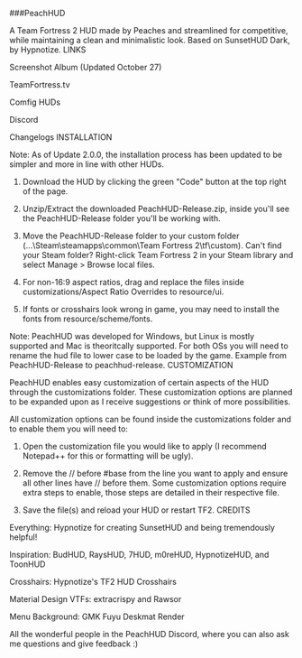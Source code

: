 ###PeachHUD

A Team Fortress 2 HUD made by Peaches and streamlined for competitive, while maintaining a clean and minimalistic look.
Based on SunsetHUD Dark, by Hypnotize.
LINKS

Screenshot Album (Updated October 27)

TeamFortress.tv

Comfig HUDs

Discord

Changelogs
INSTALLATION

Note: As of Update 2.0.0, the installation process has been updated to be simpler and more in line with other HUDs.

1) Download the HUD by clicking the green "Code" button at the top right of the page.

2) Unzip/Extract the downloaded PeachHUD-Release.zip, inside you'll see the PeachHUD-Release folder you'll be working with.

3) Move the PeachHUD-Release folder to your custom folder (...\Steam\steamapps\common\Team Fortress 2\tf\custom).
Can't find your Steam folder? Right-click Team Fortress 2 in your Steam library and select Manage > Browse local files.

4) For non-16:9 aspect ratios, drag and replace the files inside customizations/Aspect Ratio Overrides to resource/ui.

5) If fonts or crosshairs look wrong in game, you may need to install the fonts from resource/scheme/fonts.

Note: PeachHUD was developed for Windows, but Linux is mostly supported and Mac is theoritcally supported. For both OSs you will need to rename the hud file to lower case to be loaded by the game. Example from PeachHUD-Release to peachhud-release.
CUSTOMIZATION

PeachHUD enables easy customization of certain aspects of the HUD through the customizations folder. These customization options are planned to be expanded upon as I receive suggestions or think of more possibilities.

All customization options can be found inside the customizations folder and to enable them you will need to:

1) Open the customization file you would like to apply (I recommend Notepad++ for this or formatting will be ugly).

2) Remove the // before #base from the line you want to apply and ensure all other lines have // before them.
Some customization options require extra steps to enable, those steps are detailed in their respective file.

3) Save the file(s) and reload your HUD or restart TF2.
CREDITS

Everything: Hypnotize for creating SunsetHUD and being tremendously helpful!

Inspiration: BudHUD, RaysHUD, 7HUD, m0reHUD, HypnotizeHUD, and ToonHUD

Crosshairs: Hypnotize's TF2 HUD Crosshairs

Material Design VTFs: extracrispy and Rawsor

Menu Background: GMK Fuyu Deskmat Render

All the wonderful people in the PeachHUD Discord, where you can also ask me questions and give feedback :)
